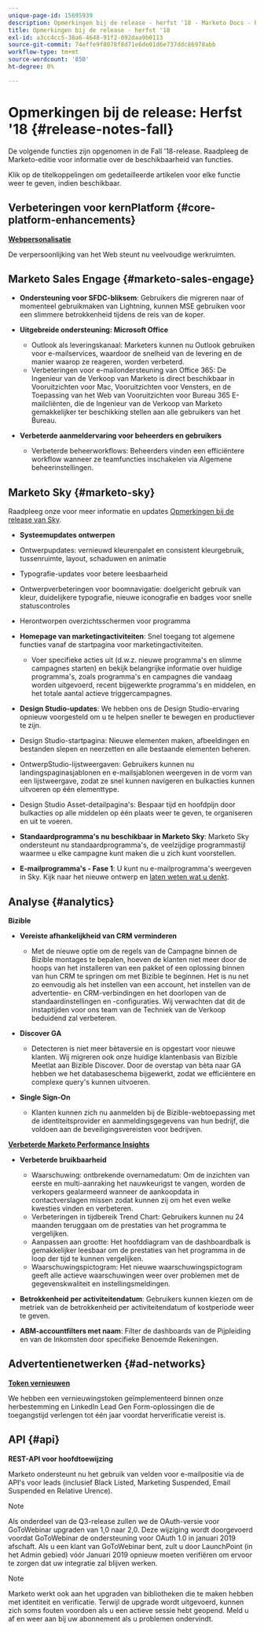```yaml
---
unique-page-id: 15695939
description: Opmerkingen bij de release - herfst '18 - Marketo Docs - Productdocumentatie
title: Opmerkingen bij de release - herfst '18
exl-id: a3cc4cc5-38a6-4648-91f2-092daa9b0113
source-git-commit: 74effe9f8078f8d71e6de01d6e737ddc86978abb
workflow-type: tm+mt
source-wordcount: '850'
ht-degree: 0%

---
```


# Opmerkingen bij de release: Herfst &#39;18 {#release-notes-fall}

De volgende functies zijn opgenomen in de Fall &#39;18-release. Raadpleeg de Marketo-editie voor informatie over de beschikbaarheid van functies.

Klik op de titelkoppelingen om gedetailleerde artikelen voor elke functie weer te geven, indien beschikbaar.

## Verbeteringen voor kernPlatform {#core-platform-enhancements}

**[Webpersonalisatie](/help/marketo/product-docs/web-personalization/getting-started/workspaces-in-web-personalization.md)**

De verpersoonlijking van het Web steunt nu veelvoudige werkruimten.

## Marketo Sales Engage {#marketo-sales-engage}

* **Ondersteuning voor SFDC-bliksem**: Gebruikers die migreren naar of momenteel gebruikmaken van Lightning, kunnen MSE gebruiken voor een slimmere betrokkenheid tijdens de reis van de koper.

* **Uitgebreide ondersteuning: Microsoft Office**

   * Outlook als leveringskanaal: Marketers kunnen nu Outlook gebruiken voor e-mailservices, waardoor de snelheid van de levering en de manier waarop ze reageren, worden verbeterd.
   * Verbeteringen voor e-mailondersteuning van Office 365: De Ingenieur van de Verkoop van Marketo is direct beschikbaar in Vooruitzichten voor Mac, Vooruitzichten voor Vensters, en de Toepassing van het Web van Vooruitzichten voor Bureau 365 E-mailcliënten, die de Ingenieur van de Verkoop van Marketo gemakkelijker ter beschikking stellen aan alle gebruikers van het Bureau.

* **Verbeterde aanmeldervaring voor beheerders en gebruikers**

   * Verbeterde beheerworkflows: Beheerders vinden een efficiëntere workflow wanneer ze teamfuncties inschakelen via Algemene beheerinstellingen.

## Marketo Sky {#marketo-sky}

Raadpleeg onze voor meer informatie en updates [Opmerkingen bij de release van Sky](https://help.marketo.com).

* **Systeemupdates ontwerpen**

* Ontwerpupdates: vernieuwd kleurenpalet en consistent kleurgebruik, tussenruimte, layout, schaduwen en animatie
* Typografie-updates voor betere leesbaarheid
* Ontwerpverbeteringen voor boomnavigatie: doelgericht gebruik van kleur, duidelijkere typografie, nieuwe iconografie en badges voor snelle statuscontroles
* Herontworpen overzichtsschermen voor programma

* **Homepage van marketingactiviteiten**: Snel toegang tot algemene functies vanaf de startpagina voor marketingactiviteiten.

   * Voer specifieke acties uit (d.w.z. nieuwe programma&#39;s en slimme campagnes starten) en bekijk belangrijke informatie over huidige programma&#39;s, zoals programma&#39;s en campagnes die vandaag worden uitgevoerd, recent bijgewerkte programma&#39;s en middelen, en het totale aantal actieve triggercampagnes.

* **Design Studio-updates**: We hebben ons de Design Studio-ervaring opnieuw voorgesteld om u te helpen sneller te bewegen en productiever te zijn.
* Design Studio-startpagina: Nieuwe elementen maken, afbeeldingen en bestanden slepen en neerzetten en alle bestaande elementen beheren.
* OntwerpStudio-lijstweergaven: Gebruikers kunnen nu landingspaginasjablonen en e-mailsjablonen weergeven in de vorm van een lijstweergave, zodat ze snel kunnen navigeren en bulkacties kunnen uitvoeren op één elementtype.
* Design Studio Asset-detailpagina&#39;s: Bespaar tijd en hoofdpijn door bulkacties op alle middelen op één plaats weer te geven, te organiseren en uit te voeren.
* **Standaardprogramma&#39;s nu beschikbaar in Marketo Sky**: Marketo Sky ondersteunt nu standaardprogramma&#39;s, de veelzijdige programmastijl waarmee u elke campagne kunt maken die u zich kunt voorstellen.
* **E-mailprogramma&#39;s - Fase 1**: U kunt nu e-mailprogramma&#39;s weergeven in Sky. Kijk naar het nieuwe ontwerp en [laten weten wat u denkt](https://go.marketo.com/NextGenUX---USA---Apr-2018-fcp_Landing-Page-Feedback.html).

## Analyse {#analytics}

**Bizible**

* **Vereiste afhankelijkheid van CRM verminderen**

   * Met de nieuwe optie om de regels van de Campagne binnen de Bizible montages te bepalen, hoeven de klanten niet meer door de hoops van het installeren van een pakket of een oplossing binnen van hun CRM te springen om met Bizible te beginnen. Het is nu net zo eenvoudig als het instellen van een account, het instellen van de advertentie- en CRM-verbindingen en het doorlopen van de standaardinstellingen en -configuraties. Wij verwachten dat dit de instaptijden voor ons team van de Techniek van de Verkoop beduidend zal verbeteren.

* **Discover GA**

   * Detecteren is niet meer bètaversie en is opgestart voor nieuwe klanten. Wij migreren ook onze huidige klantenbasis van Bizible Meetlat aan Bizible Discover. Door de overstap van bèta naar GA hebben we het databaseschema bijgewerkt, zodat we efficiëntere en complexe query&#39;s kunnen uitvoeren.

* **Single Sign-On**

   * Klanten kunnen zich nu aanmelden bij de Bizible-webtoepassing met de identiteitsprovider en aanmeldingsgegevens van hun bedrijf, die voldoen aan de beveiligingsvereisten voor bedrijven.

**[Verbeterde Marketo Performance Insights](/help/marketo/product-docs/reporting/performance-insights/performance-insights-overview.md)**

* **Verbeterde bruikbaarheid**

   * Waarschuwing: ontbrekende overnamedatum: Om de inzichten van eerste en multi-aanraking het nauwkeurigst te vangen, worden de verkopers gealarmeerd wanneer de aankoopdata in contactverslagen missen zodat kunnen zij om het even welke kwesties vinden en verbeteren.
   * Verbeteringen in tijdbereik Trend Chart: Gebruikers kunnen nu 24 maanden teruggaan om de prestaties van het programma te vergelijken.
   * Aanpassen aan grootte: Het hoofddiagram van de dashboardbalk is gemakkelijker leesbaar om de prestaties van het programma in de loop der tijd te kunnen vergelijken.
   * Waarschuwingspictogram: Het nieuwe waarschuwingspictogram geeft alle actieve waarschuwingen weer over problemen met de gegevenskwaliteit en instellingsmeldingen.

* **Betrokkenheid per activiteitendatum**: Gebruikers kunnen kiezen om de metriek van de betrokkenheid per activiteitendatum of kostperiode weer te geven.
* **ABM-accountfilters met naam**: Filter de dashboards van de Pijpleiding en van de Inkomsten door specifieke Benoemde Rekeningen.

## Advertentienetwerken {#ad-networks}

**[Token vernieuwen](/help/marketo/product-docs/demand-generation/social/social-functions/set-up-linkedin-lead-gen-forms.md)**

We hebben een vernieuwingstoken geïmplementeerd binnen onze herbestemming en LinkedIn Lead Gen Form-oplossingen die de toegangstijd verlengen tot één jaar voordat herverificatie vereist is.

## API {#api}

**REST-API voor hoofdtoewijzing**

Marketo ondersteunt nu het gebruik van velden voor e-mailpositie via de API&#39;s voor leads (inclusief Black Listed, Marketing Suspended, Email Suspended en Relative Urence).

>[!NOTE]
>
>Als onderdeel van de Q3-release zullen we de OAuth-versie voor GoToWebinar upgraden van 1,0 naar 2,0. Deze wijziging wordt doorgevoerd voordat GoToWebinar de ondersteuning voor OAuth 1.0 in januari 2019 afschaft. Als u een klant van GoToWebinar bent, zult u door LaunchPoint (in het Admin gebied) vóór Januari 2019 opnieuw moeten verifiëren om ervoor te zorgen dat uw integratie zal blijven werken.

>[!NOTE]
>
>Marketo werkt ook aan het upgraden van bibliotheken die te maken hebben met identiteit en verificatie. Terwijl de upgrade wordt uitgevoerd, kunnen zich soms fouten voordoen als u een actieve sessie hebt geopend. Meld u af en weer aan bij uw abonnement als u problemen ondervindt.

